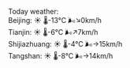 Today weather:  
Beijing: ☀️ 🌡️-13°C 🌬️↘0km/h  
Tianjin: ☀️ 🌡️-6°C 🌬️↗7km/h  
Shijiazhuang: ☀️ 🌡️-4°C 🌬️→15km/h  
Tangshan: ☀️ 🌡️-8°C 🌬️→14km/h  
